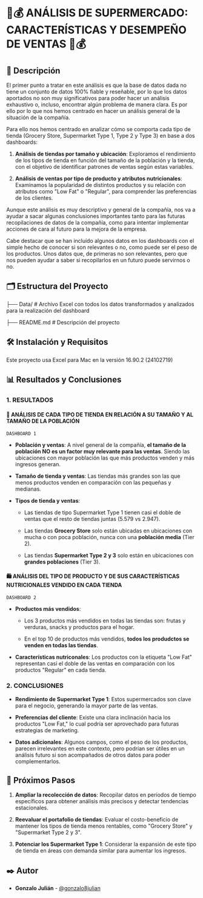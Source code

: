 # 🛒💰 ANÁLISIS DE SUPERMERCADO: CARACTERÍSTICAS Y DESEMPEÑO DE VENTAS 🛒💰

## 📖 Descripción
El primer punto a tratar en este análisis es que la base de datos dada no tiene un conjunto de datos 100% fiable y reseñable, por lo que los datos aportados no son muy significativos para poder hacer un análisis exhaustivo o, incluso, encontrar algún problema de manera clara. Es por ello por lo que nos hemos centrado en hacer un análisis general de la situación de la compañía.

Para ello nos hemos centrado en analizar cómo se comporta cada tipo de tienda (Grocery Store, Supermarket Type 1, Type 2 y Type 3) en base a dos dashboards:

1. **Análisis de tiendas por tamaño y ubicación**: Exploramos el rendimiento de los tipos de tienda en función del tamaño de la población y la tienda, con el objetivo de identificar patrones de ventas según estas variables.

2. **Análisis de ventas por tipo de producto y atributos nutricionales**: Examinamos la popularidad de distintos productos y su relación con atributos como "Low Fat" o "Regular", para comprender las preferencias de los clientes.

Aunque este análisis es muy descriptivo y general de la compañía, nos va a ayudar a sacar algunas conclusiones importantes tanto para las futuras recopilaciones de datos de la compañía, como para intentar implementar acciones de cara al futuro para la mejora de la empresa.

Cabe destacar que se han incluído algunos datos en los dashboards con el simple hecho de conocer si son relevantes o no, como puede ser el peso de los productos. Unos datos que, de primeras no son relevantes, pero que nos pueden ayudar a saber si recopilarlos en un futuro puede servirnos o no.


## 🗂️ Estructura del Proyecto

├── Data/                      # Archivo Excel con todos los datos transformados y analizados para la realización del dashboard

├── README.md            # Descripción del proyecto


## 🛠️ Instalación y Requisitos
Este proyecto usa Excel para Mac en la versión 16.90.2 (24102719)


## 📊 Resultados y Conclusiones
### 1. RESULTADOS

#### 🌃 ANÁLISIS DE CADA TIPO DE TIENDA EN RELACIÓN A SU TAMAÑO Y AL TAMAÑO DE LA POBLACIÓN
    DASHBOARD 1

- **Población y ventas**: A nivel general de la compañía, **el tamaño de la población NO es un factor muy relevante para las ventas**. Siendo las ubicaciones con mayor población las que más productos venden y más ingresos generan.

- **Tamaño de tienda y ventas**: Las tiendas más grandes son las que menos productos venden en comparación con las pequeñas y medianas.

- **Tipos de tienda y ventas**:

    - Las tiendas de tipo Supermarket Type 1 tienen casi el doble de ventas que el resto de tiendas juntas (5.579 vs 2.947).

    - Las tiendas **Grocery Store** solo están ubicadas en ubicaciones con mucha o con poca población, nunca con una **población media** (Tier 2).

    - Las tiendas **Supermarket Type 2 y 3** solo están en ubicaciones con **grandes poblaciones** (Tier 3).

#### 🛍️ ANÁLISIS DEL TIPO DE PRODUCTO Y DE SUS CARACTERÍSTICAS NUTRICIONALES VENDIDO EN CADA TIENDA 
    DASHBOARD 2

- **Productos más vendidos**:
    - Los 3 productos más vendidos en todas las tiendas son: frutas y verduras, snacks y productos para el hogar.

    - En el top 10 de productos más vendidos, **todos los produdctos se venden en todas las tiendas**. 

- **Características nutriconales**: Los productos con la etiqueta "Low Fat" representan casi el doble de las ventas en comparación con los productos "Regular" en cada tienda.

### 2. CONCLUSIONES

- **Rendimiento de Supermarket Type 1**: Estos supermercados son clave para el negocio, generando la mayor parte de las ventas.

- **Preferencias del cliente**: Existe una clara inclinación hacia los productos "Low Fat," lo cual podría ser aprovechado para futuras estrategias de marketing.

- **Datos adicionales**: Algunos campos, como el peso de los productos, parecen irrelevantes en este contexto, pero podrían ser útiles en un análisis futuro si son acompañados de otros datos para poder complementarlos.

## 🔄 Próximos Pasos

1. **Ampliar la recolección de datos**: Recopilar datos en periodos de tiempo específicos para obtener análisis más precisos y detectar tendencias estacionales.

2. **Reevaluar el portafolio de tiendas**: Evaluar el costo-beneficio de mantener los tipos de tienda menos rentables, como "Grocery Store" y "Supermarket Type 2 y 3".

3. **Potenciar los Supermarket Type 1**: Considerar la expansión de este tipo de tienda en áreas con demanda similar para aumentar los ingresos.

## ✒️ Autor
- **Gonzalo Julián** - [@gonzalo8julian](https://github.com/Gonzalo8julian)
